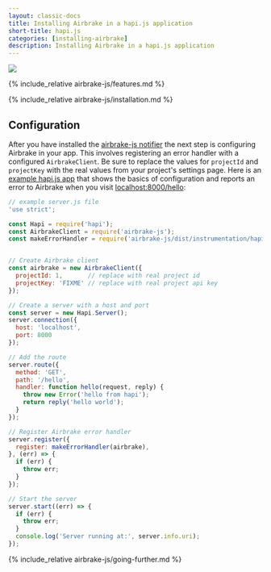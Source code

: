 ```yaml
---
layout: classic-docs
title: Installing Airbrake in a hapi.js application
short-title: hapi.js
categories: [installing-airbrake]
description: Installing Airbrake in a hapi.js application
---
```


![](https://s3.amazonaws.com/document-resources/jsbrakeman.png)

{% include_relative airbrake-js/features.md %}

{% include_relative airbrake-js/installation.md %}

## Configuration

After you have installed the [airbrake-js notifier](https://github.com/airbrake/airbrake-js)
the next step is configuring Airbrake in your app. This involves registering an
error handler with a configured `AirbrakeClient`. Be sure to replace the values
for `projectId` and `projectKey` with the real values from your project's
settings page. Here is an
[example hapi.js app](https://github.com/airbrake/airbrake-js/tree/master/examples/hapi)
that shows the basics of configuration and reports an error to Airbrake when
you visit [localhost:8000/hello](http://localhost:8000/hello):

```js
// example server.js file
'use strict';

const Hapi = require('hapi');
const AirbrakeClient = require('airbrake-js');
const makeErrorHandler = require('airbrake-js/dist/instrumentation/hapi');


// Create Airbrake client
const airbrake = new AirbrakeClient({
  projectId: 1,       // replace with real project id
  projectKey: 'FIXME' // replace with real project api key
});

// Create a server with a host and port
const server = new Hapi.Server();
server.connection({
  host: 'localhost',
  port: 8000
});

// Add the route
server.route({
  method: 'GET',
  path: '/hello',
  handler: function hello(request, reply) {
    throw new Error('hello from hapi');
    return reply('hello world');
  }
});

// Register Airbrake error handler
server.register({
  register: makeErrorHandler(airbrake),
}, (err) => {
  if (err) {
    throw err;
  }
});

// Start the server
server.start((err) => {
  if (err) {
    throw err;
  }
  console.log('Server running at:', server.info.uri);
});
```

{% include_relative airbrake-js/going-further.md %}
